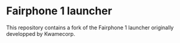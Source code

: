 # Fairphone 1 launcher

This repository contains a fork of the Fairphone 1 launcher originally developped by Kwamecorp.
